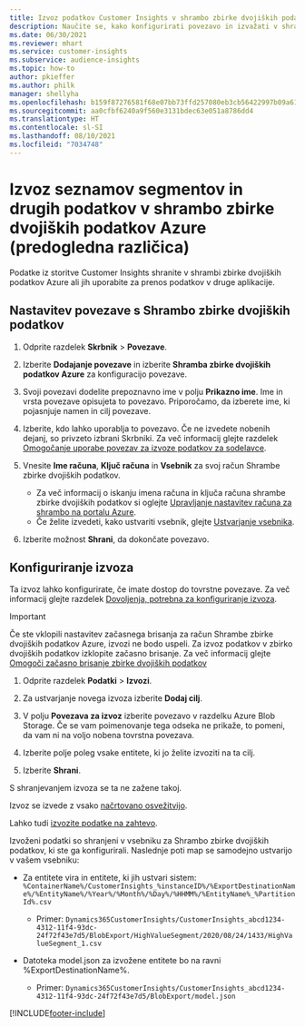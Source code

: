 ```yaml
---
title: Izvoz podatkov Customer Insights v shrambo zbirke dvojiških podatkov Azure
description: Naučite se, kako konfigurirati povezavo in izvažati v shrambo zbirke dvojiških podatkov.
ms.date: 06/30/2021
ms.reviewer: mhart
ms.service: customer-insights
ms.subservice: audience-insights
ms.topic: how-to
author: pkieffer
ms.author: philk
manager: shellyha
ms.openlocfilehash: b159f87276581f68e07bb73ffd257080eb3cb56422997b09a613bd7afa4e3980
ms.sourcegitcommit: aa0cfbf6240a9f560e3131bdec63e051a8786dd4
ms.translationtype: HT
ms.contentlocale: sl-SI
ms.lasthandoff: 08/10/2021
ms.locfileid: "7034748"
---
```

# <a name="export-segment-list-and-other-data-to-azure-blob-storage-preview"></a>Izvoz seznamov segmentov in drugih podatkov v shrambo zbirke dvojiških podatkov Azure (predogledna različica)

Podatke iz storitve Customer Insights shranite v shrambi zbirke dvojiških podatkov Azure ali jih uporabite za prenos podatkov v druge aplikacije.

## <a name="set-up-the-connection-to-blob-storage"></a>Nastavitev povezave s Shrambo zbirke dvojiških podatkov

1. Odprite razdelek **Skrbnik** > **Povezave**.

1. Izberite **Dodajanje povezave** in izberite **Shramba zbirke dvojiških podatkov Azure** za konfiguracijo povezave.

1. Svoji povezavi dodelite prepoznavno ime v polju **Prikazno ime**. Ime in vrsta povezave opisujeta to povezavo. Priporočamo, da izberete ime, ki pojasnjuje namen in cilj povezave.

1. Izberite, kdo lahko uporablja to povezavo. Če ne izvedete nobenih dejanj, so privzeto izbrani Skrbniki. Za več informacij glejte razdelek [Omogočanje uporabe povezav za izvoze podatkov za sodelavce](connections.md#allow-contributors-to-use-a-connection-for-exports).

1. Vnesite **Ime računa**, **Ključ računa** in **Vsebnik** za svoj račun Shrambe zbirke dvojiških podatkov.
    - Za več informacij o iskanju imena računa in ključa računa shrambe zbirke dvojiških podatkov si oglejte [Upravljanje nastavitev računa za shrambo na portalu Azure](/azure/storage/common/storage-account-manage).
    - Če želite izvedeti, kako ustvariti vsebnik, glejte [Ustvarjanje vsebnika](/azure/storage/blobs/storage-quickstart-blobs-portal#create-a-container).

1. Izberite možnost **Shrani**, da dokončate povezavo. 

## <a name="configure-an-export"></a>Konfiguriranje izvoza

Ta izvoz lahko konfigurirate, če imate dostop do tovrstne povezave. Za več informacij glejte razdelek [Dovoljenja, potrebna za konfiguriranje izvoza](export-destinations.md#set-up-a-new-export).

> [!IMPORTANT]
> Če ste vklopili nastavitev začasnega brisanja za račun Shrambe zbirke dvojiških podatkov Azure, izvozi ne bodo uspeli. Za izvoz podatkov v zbirko dvojiških podatkov izklopite začasno brisanje. Za več informacij glejte [Omogoči začasno brisanje zbirke dvojiških podatkov](/azure/storage/blobs/soft-delete-blob-enable.md)

1. Odprite razdelek **Podatki** > **Izvozi**.

1. Za ustvarjanje novega izvoza izberite **Dodaj cilj**.

1. V polju **Povezava za izvoz** izberite povezavo v razdelku Azure Blob Storage. Če se vam poimenovanje tega odseka ne prikaže, to pomeni, da vam ni na voljo nobena tovrstna povezava.

1. Izberite polje poleg vsake entitete, ki jo želite izvoziti na ta cilj.

1. Izberite **Shrani**.

S shranjevanjem izvoza se ta ne zažene takoj.

Izvoz se izvede z vsako [načrtovano osvežitvijo](system.md#schedule-tab).     

Lahko tudi [izvozite podatke na zahtevo](export-destinations.md#run-exports-on-demand). 

Izvoženi podatki so shranjeni v vsebniku za Shrambo zbirke dvojiških podatkov, ki ste ga konfigurirali. Naslednje poti map se samodejno ustvarijo v vašem vsebniku:

- Za entitete vira in entitete, ki jih ustvari sistem:   
  `%ContainerName%/CustomerInsights_%instanceID%/%ExportDestinationName%/%EntityName%/%Year%/%Month%/%Day%/%HHMM%/%EntityName%_%PartitionId%.csv`  
  - Primer: `Dynamics365CustomerInsights/CustomerInsights_abcd1234-4312-11f4-93dc-24f72f43e7d5/BlobExport/HighValueSegment/2020/08/24/1433/HighValueSegment_1.csv`
 
- Datoteka model.json za izvožene entitete bo na ravni %ExportDestinationName%.  
  - Primer: `Dynamics365CustomerInsights/CustomerInsights_abcd1234-4312-11f4-93dc-24f72f43e7d5/BlobExport/model.json`

[!INCLUDE[footer-include](../includes/footer-banner.md)]

